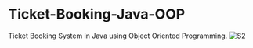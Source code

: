 # Ticket-Booking-Java-OOP
Ticket Booking System in Java using Object Oriented Programming.
![S2](https://user-images.githubusercontent.com/79138839/216983984-02f52307-bc43-47ae-a663-818d06abd8e8.PNG)
